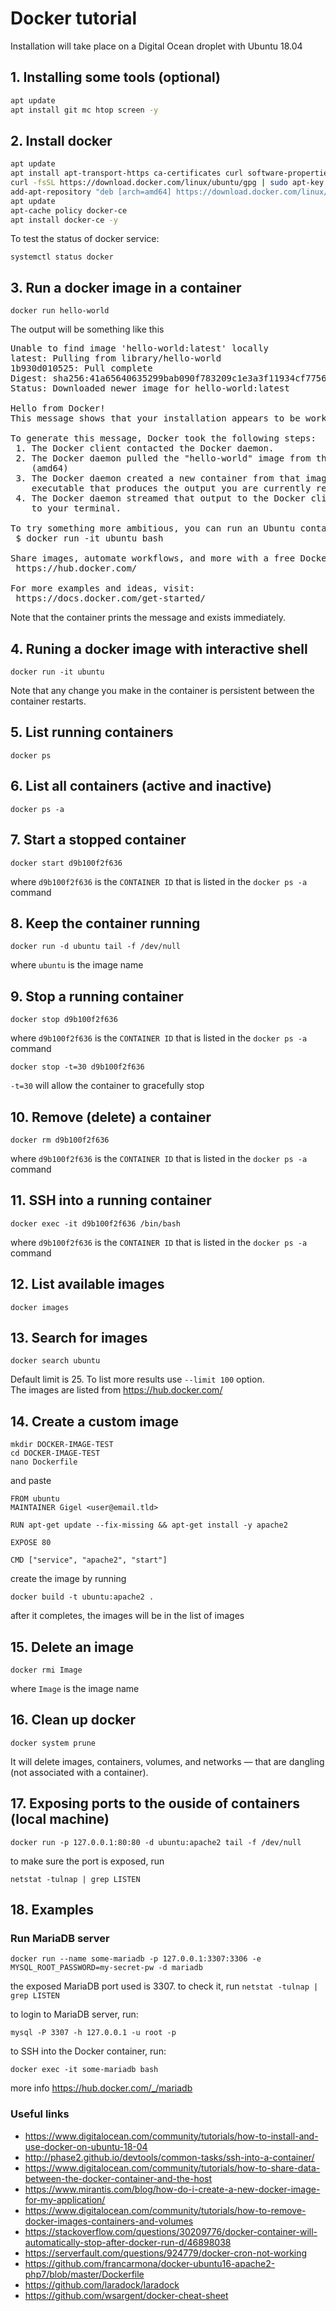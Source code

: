 # Docker tutorial

Installation will take place on a Digital Ocean droplet with Ubuntu 18.04  

## 1. Installing some tools (optional)

```bash
apt update
apt install git mc htop screen -y
```

## 2. Install docker

```bash
apt update
apt install apt-transport-https ca-certificates curl software-properties-common -y
curl -fsSL https://download.docker.com/linux/ubuntu/gpg | sudo apt-key add -
add-apt-repository "deb [arch=amd64] https://download.docker.com/linux/ubuntu bionic stable"
apt update
apt-cache policy docker-ce
apt install docker-ce -y
```

To test the status of docker service:  
```
systemctl status docker
```

## 3. Run a docker image in a container

```
docker run hello-world
```

The output will be something like this

<pre>
Unable to find image 'hello-world:latest' locally
latest: Pulling from library/hello-world
1b930d010525: Pull complete
Digest: sha256:41a65640635299bab090f783209c1e3a3f11934cf7756b09cb2f1e02147c6ed8
Status: Downloaded newer image for hello-world:latest

Hello from Docker!
This message shows that your installation appears to be working correctly.

To generate this message, Docker took the following steps:
 1. The Docker client contacted the Docker daemon.
 2. The Docker daemon pulled the "hello-world" image from the Docker Hub.
    (amd64)
 3. The Docker daemon created a new container from that image which runs the
    executable that produces the output you are currently reading.
 4. The Docker daemon streamed that output to the Docker client, which sent it
    to your terminal.

To try something more ambitious, you can run an Ubuntu container with:
 $ docker run -it ubuntu bash

Share images, automate workflows, and more with a free Docker ID:
 https://hub.docker.com/

For more examples and ideas, visit:
 https://docs.docker.com/get-started/
</pre>

Note that the container prints the message and exists immediately.

## 4. Runing a docker image with interactive shell

```
docker run -it ubuntu
```

Note that any change you make in the container is persistent between the container restarts.

## 5. List running containers

```
docker ps
```

## 6. List all containers (active and inactive)

```
docker ps -a
```

## 7. Start a stopped container

```
docker start d9b100f2f636
```

where `d9b100f2f636` is the `CONTAINER ID` that is listed in the `docker ps -a` command

## 8. Keep the container running

```
docker run -d ubuntu tail -f /dev/null
```

where `ubuntu` is the image name

## 9. Stop a running container

```
docker stop d9b100f2f636
```

where `d9b100f2f636` is the `CONTAINER ID` that is listed in the `docker ps -a` command

```
docker stop -t=30 d9b100f2f636
```

`-t=30` will allow the container to gracefully stop

## 10. Remove (delete) a container

```
docker rm d9b100f2f636
```

where `d9b100f2f636` is the `CONTAINER ID` that is listed in the `docker ps -a` command

## 11. SSH into a running container

```
docker exec -it d9b100f2f636 /bin/bash
```

where `d9b100f2f636` is the `CONTAINER ID` that is listed in the `docker ps -a` command

## 12. List available images

```
docker images
```

## 13. Search for images

```
docker search ubuntu
```

Default limit is 25. To list more results use `--limit 100` option.  
The images are listed from https://hub.docker.com/  

## 14. Create a custom image

```
mkdir DOCKER-IMAGE-TEST
cd DOCKER-IMAGE-TEST
nano Dockerfile
```

and paste  

```
FROM ubuntu
MAINTAINER Gigel <user@email.tld>

RUN apt-get update --fix-missing && apt-get install -y apache2

EXPOSE 80

CMD ["service", "apache2", "start"]
```

create the image by running

```
docker build -t ubuntu:apache2 .
```

after it completes, the images will be in the list of images

## 15. Delete an image

```
docker rmi Image
```

where `Image` is the image name

## 16. Clean up docker

```
docker system prune
```

It will delete images, containers, volumes, and networks — that are dangling (not associated with a container).

## 17. Exposing ports to the ouside of containers (local machine)

```
docker run -p 127.0.0.1:80:80 -d ubuntu:apache2 tail -f /dev/null
```

to make sure the port is exposed, run

```
netstat -tulnap | grep LISTEN
```

## 18. Examples

### Run MariaDB server

```
docker run --name some-mariadb -p 127.0.0.1:3307:3306 -e MYSQL_ROOT_PASSWORD=my-secret-pw -d mariadb
```

the exposed MariaDB port used is 3307. to check it, run `netstat -tulnap | grep LISTEN`  

to login to MariaDB server, run:

```
mysql -P 3307 -h 127.0.0.1 -u root -p
```

to SSH into the Docker container, run:

```
docker exec -it some-mariadb bash
```

more info https://hub.docker.com/_/mariadb

### Useful links

- https://www.digitalocean.com/community/tutorials/how-to-install-and-use-docker-on-ubuntu-18-04
- http://phase2.github.io/devtools/common-tasks/ssh-into-a-container/
- https://www.digitalocean.com/community/tutorials/how-to-share-data-between-the-docker-container-and-the-host
- https://www.mirantis.com/blog/how-do-i-create-a-new-docker-image-for-my-application/
- https://www.digitalocean.com/community/tutorials/how-to-remove-docker-images-containers-and-volumes
- https://stackoverflow.com/questions/30209776/docker-container-will-automatically-stop-after-docker-run-d/46898038
- https://serverfault.com/questions/924779/docker-cron-not-working
- https://github.com/francarmona/docker-ubuntu16-apache2-php7/blob/master/Dockerfile
- https://github.com/laradock/laradock
- https://github.com/wsargent/docker-cheat-sheet
